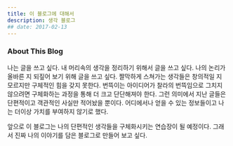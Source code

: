 ```yaml
---
title: 이 블로그에 대해서
description: 생각 블로그
## date: 2017-02-13
---
```


### About This Blog

나는 글을 쓰고 싶다. 내 머리속의 생각을 정리하기 위해서 글을 쓰고 싶다. 나의 논리가 올바른 지 되짚어 보기 위해 글을 쓰고 싶다. 짤막하게 스쳐가는 생각들은 창의적일 지 모르지만 구체적인 힘을 갖지 못한다. 번뜩이는 아이디어가 찰라의 번뜩임으로 그치지 않으려면 구체화하는 과정을 통해 더 크고 단단해져야 한다. 그런 의미에서 지난 글들은 단편적이고 객관적인 사실만 적어놨을 뿐이다. 어디에서나 얻을 수 있는 정보들이고 나는 더이상 가치를 부여하지 않기로 했다. 

앞으로 이 블로그는 나의 단편적인 생각들을 구체화시키는 연습장이 될 예정이다. 그래서 진짜 나의 이야기를 담은 블로그로 만들어 보고 싶다. 

